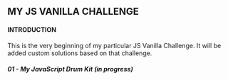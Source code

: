 ## MY JS VANILLA CHALLENGE

#### INTRODUCTION

This is the very beginning of my particular JS Vanilla Challenge. It will be added custom solutions based on that challenge.

##### 01 - My JavaScript Drum Kit (in progress)



